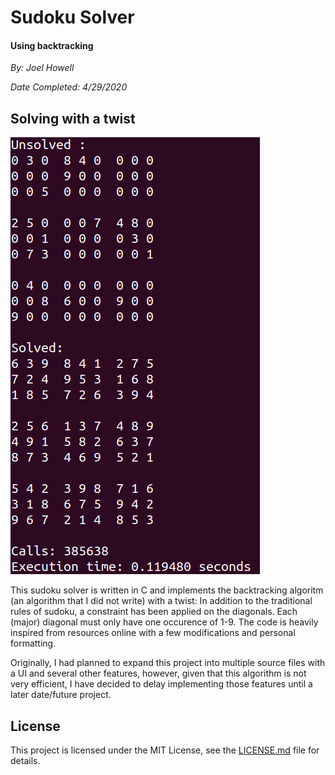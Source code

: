 # Sudoku Solver
#### Using backtracking

*By: Joel Howell*

*Date Completed: 4/29/2020*

## Solving with a twist
![alt text](sudoku.png "Sudoku Solver")

This sudoku solver is written in C and implements the backtracking algoritm (an algorithm that I did not write) with a twist: In addition to the traditional rules of sudoku, a constraint has been applied on the diagonals. Each (major) diagonal must only have one occurence of 1-9. The code is heavily inspired from resources online with a few modifications and personal formatting. 

Originally, I had planned to expand this project into multiple source files with a UI and several other features, however, given that this algorithm is not very efficient, I have decided to delay implementing those features until a later date/future project.  

## License
This project is licensed under the MIT License, see the [LICENSE.md](LICENSE "MIT License") file for details.
